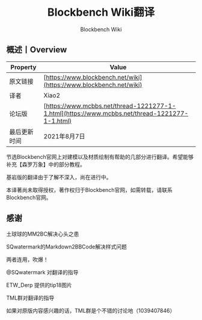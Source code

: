 <center><h1>Blockbench Wiki翻译</h1><p>Blockbench Wiki</p></center>

## 概述丨Overview

| Property       | Value                                                        |
| -------------- | ------------------------------------------------------------ |
| 原文链接       | [https://www.blockbench.net/wiki](https://www.blockbench.net/wiki) |
| 译者           | Xiao2                                                  |
| 论坛版 | [https://www.mcbbs.net/thread-1221277-1-1.html](https://www.mcbbs.net/thread-1221277-1-1.html) |
| 最后更新时间 | 2021年8月7日 |

节选Blockbench官网上对建模以及材质绘制有帮助的几部分进行翻译。希望能够补充【森罗万象】中的部分教程。

基岩版的翻译由于了解不深入，尚在进行中。

本译著尚未取得授权，著作权归于Blockbench官网，如需转载，请联系Blockbench官网。

## 感谢

土球球的MM2BC解决心头之患

SQwatermark的Markdown2BBCode解决样式问题

两者连用，吹爆！

@SQwatermark 对翻译的指导

ETW_Derp 提供的tip18图片

TML群对翻译的指导

如果对原版内容感兴趣的话，TML群是个不错的讨论地（1039407846）